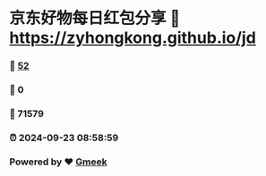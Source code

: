 # 京东好物每日红包分享 :link: https://zyhongkong.github.io/jd 
### :page_facing_up: [52](https://zyhongkong.github.io/jd/tag.html) 
### :speech_balloon: 0 
### :hibiscus: 71579 
### :alarm_clock: 2024-09-23 08:58:59 
### Powered by :heart: [Gmeek](https://github.com/Meekdai/Gmeek)
